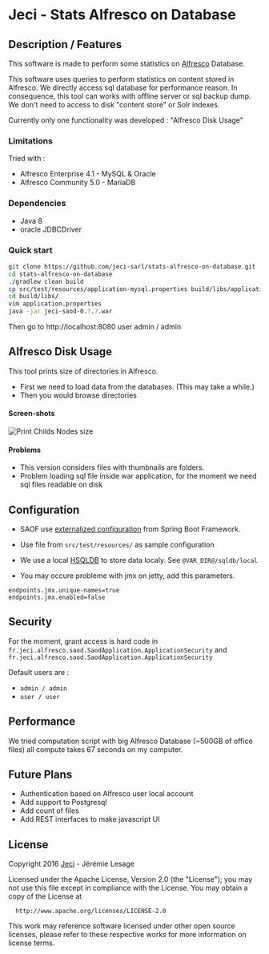 # Jeci - Stats Alfresco on Database

## Description / Features

This software is made to perform some statistics on [Alfresco](http://alfresco.com) Database.

This software uses queries to perform statistics on content stored in Alfresco. We directly access sql database for performance reason. In consequence, this tool can works with offline server or sql backup dump. We don't need to access to disk "content store" or Solr indexes.

Currently only one functionality was developed : "Alfresco Disk Usage"

### Limitations

Tried with :

*   Alfresco Enterprise 4.1 - MySQL & Oracle
*   Alfresco Community 5.0 - MariaDB

### Dependencies

* Java 8
* oracle JDBCDriver

### Quick start

``` bash
git clone https://github.com/jeci-sarl/stats-alfresco-on-database.git
cd stats-alfresco-on-database
./gradlew clean build
cp src/test/resources/application-mysql.properties build/libs/application.properties
cd build/libs/
vim application.properties
java -jar jeci-saod-0.?.?.war
```

Then go to http://localhost:8080 user admin / admin

## Alfresco Disk Usage

This tool prints size of directories in Alfresco.

* First we need to load data from the databases. (This may take a while.)
* Then you would browse directories

#### Screen-shots

![Print Childs Nodes size](http://jeci.fr/blog/jeci-saod/captures/2016-03-22_print.png)

#### Problems

* This version considers files with thumbnails are folders.
* Problem loading sql file inside war application, for the moment we need sql files readable on disk

## Configuration

*  SAOF use [externalized configuration](https://docs.spring.io/spring-boot/docs/current/reference/html/boot-features-external-config.html) from Spring Boot Framework.

*   Use file from `src/test/resources/` as sample configuration

*   We use a local [HSQLDB](http://hsqldb.org/) to store data localy. See `@VAR_DIR@/sqldb/local`

*   You may occure probleme with jmx on jetty, add this parameters.

``` properties
endpoints.jmx.unique-names=true
endpoints.jmx.enabled=false
```

## Security

For the moment, grant access is hard code in `fr.jeci.alfresco.saod.SaodApplication.ApplicationSecurity` and `fr.jeci.alfresco.saod.SaodApplication.ApplicationSecurity`

Default users are :

 * `admin / admin`
 * `user / user`

## Performance

We tried computation script with big Alfresco Database (~500GB of office files) all compute takes 67 seconds on my computer.

## Future Plans

* Authentication based on Alfresco user local account
* Add support to Postgresql
* Add count of files
* Add REST interfaces to make javascript UI


## License

   Copyright 2016 [Jeci](http://jeci.fr) - Jérémie Lesage

   Licensed under the Apache License, Version 2.0 (the "License"); you may not use this file except in compliance with the License. You may obtain a copy of the License at

      http://www.apache.org/licenses/LICENSE-2.0

This work may reference software licensed under other open source licenses, please refer to these respective works for more information on license terms.
